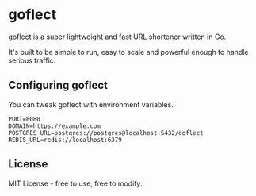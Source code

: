 # goflect
goflect is a super lightweight and fast URL shortener written in Go.

It's built to be simple to run, easy to scale and powerful enough to handle serious traffic.

## Configuring goflect
You can tweak goflect with environment variables.
```
PORT=8080
DOMAIN=https://example.com
POSTGRES_URL=postgres://postgres@localhost:5432/goflect
REDIS_URL=redis://localhost:6379
```

## License
MIT License - free to use, free to modify.
